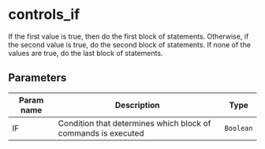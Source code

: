 controls_if
==========

If the first value is true, then do the first block of statements. Otherwise, if the second value is true, do the second block of statements. If none of the values are true, do the last block of statements.

Parameters
----------

| Param name | Description | Type     |
 ------------|-------------|----------
| IF     | Condition that determines which block of commands is executed | `Boolean` |